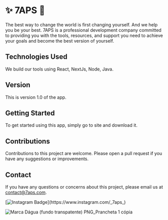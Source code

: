 
<!--

## Hi there 👋


**Here are some ideas to get you started:**

🙋‍♀️ A short introduction - what is your organization all about?
🌈 Contribution guidelines - how can the community get involved?
👩‍💻 Useful resources - where can the community find your docs? Is there anything else the community should know?
🍿 Fun facts - what does your team eat for breakfast?
🧙 Remember, you can do mighty things with the power of [Markdown](https://docs.github.com/github/writing-on-github/getting-started-with-writing-and-formatting-on-github/basic-writing-and-formatting-syntax)
-->


# ✨ 7APS 🌳

The best way to change the world is first changing yourself. And we help you be your best. 7APS is a professional development company committed to providing you with the tools, resources, and support you need to achieve your goals and become the best version of yourself.

## Technologies Used
We build our tools using React, NextJs, Node, Java.

## Version
This is version 1.0 of the app.

## Getting Started
To get started using this app, simply go to site and download it.

## Contributions
Contributions to this project are welcome. Please open a pull request if you have any suggestions or improvements.

## Contact
If you have any questions or concerns about this project, please email us at contact@7aps.com.

[![Instagram Badge](https://img.shields.io/badge/Instagram-E4405F?style=flat-square&logo=instagram&logoColor=white&link=(https://www.instagram.com/_7aps_/))](https://www.instagram.com/_7aps_)

![Marca Dágua (fundo transpatente) PNG_Prancheta 1 cópia](https://user-images.githubusercontent.com/66029330/227384867-b6c4c83f-2c43-430e-9ec1-e1aa9e270da5.png)

